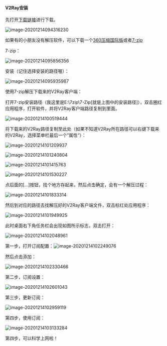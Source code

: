 #### V2Ray安装

先打开[下载链接](https://tlanyan.me/v2ray-clients-download/)进行下载。

![image-20201214094316230](https://github.com/SennerMing/V2Ray/tree/master/V2ray安装图片/下载.png)

如果有的小朋友没有解压软件，可以下载一个[360压缩国际版](https://www.360totalsecurity.com/zh-cn/360zip/)或者[7-zip](https://www.7-zip.org/)

7-zip：

![image-20201214095856356](https://github.com/SennerMing/V2Ray/tree/master/V2ray安装图片/7-zip.png)

安装（记住选择安装的路径喔）：

![image-20201214095935987](https://github.com/SennerMing/V2Ray/tree/master/V2ray安装图片/7zip安装.png)

使用7-zip解压下载来的V2Ray客户端：

打开7-zip安装路径（我这里是E:\7zip\7-Zip[就是上图中的安装路径]），双击圈红应用程序，打开软件，并将V2Ray客户端路径复制到里面。

![image-20201214100519444](https://github.com/SennerMing/V2Ray/tree/master/V2ray安装图片/打开7zip.png)

将下载来的V2Ray路径复制至此处（如果不知道V2Ray所在路径可以右键下载来的V2Ray，选择菜单栏最后一个”属性“）：

![image-20201214101209937](https://github.com/SennerMing/V2Ray/tree/master/V2ray安装图片/V2Ray路径查看.png)

![image-20201214101240804](https://github.com/SennerMing/V2Ray/tree/master/V2ray安装图片/V2Ray路径.png)

![image-20201214101415763](https://github.com/SennerMing/V2Ray/tree/master/V2ray安装图片/解压V2Ray.png)

![image-20201214101530227](https://github.com/SennerMing/V2Ray/tree/master/V2ray安装图片/解压V2Ray步骤1.png)

点后面的[...]按钮，找个地方存起来，然后点击确定，会有一个解压过程：

![image-20201214101833314](https://github.com/SennerMing/V2Ray/tree/master/V2ray安装图片/解压V2Ray步骤2.png)

然后到对应的路径去找解压好的V2Ray客户端文件，双击标红处应用程序：

![image-20201214101949925](https://github.com/SennerMing/V2Ray/tree/master/V2ray安装图片/打开V2Ray.png)

此时桌面右下角任务栏会出现如图所示标志，双击打开：

![image-20201214102048961](C:\Users\LXR\AppData\Roaming\Typora\typora-user-images\image-20201214102048961.png)

第一步，打开订阅配置：![image-20201214102249076](https://github.com/SennerMing/V2Ray/tree/master/V2ray安装图片/设置订阅.png)

然后点击添加：

![image-20201214102330466](https://github.com/SennerMing/V2Ray/tree/master/V2ray安装图片/打开订阅配置.png)

第二步，订阅设置：

![image-20201214102601043](https://github.com/SennerMing/V2Ray/tree/master/V2ray安装图片/订阅设置.png)

第三步，更新订阅：

![image-20201214102959119](https://github.com/SennerMing/V2Ray/tree/master/V2ray安装图片/更新订阅.png)

第四步，使用订阅：

![image-20201214103133284](https://github.com/SennerMing/V2Ray/tree/master/V2ray安装图片/使用订阅.png)

第四步，可以科学上网啦！